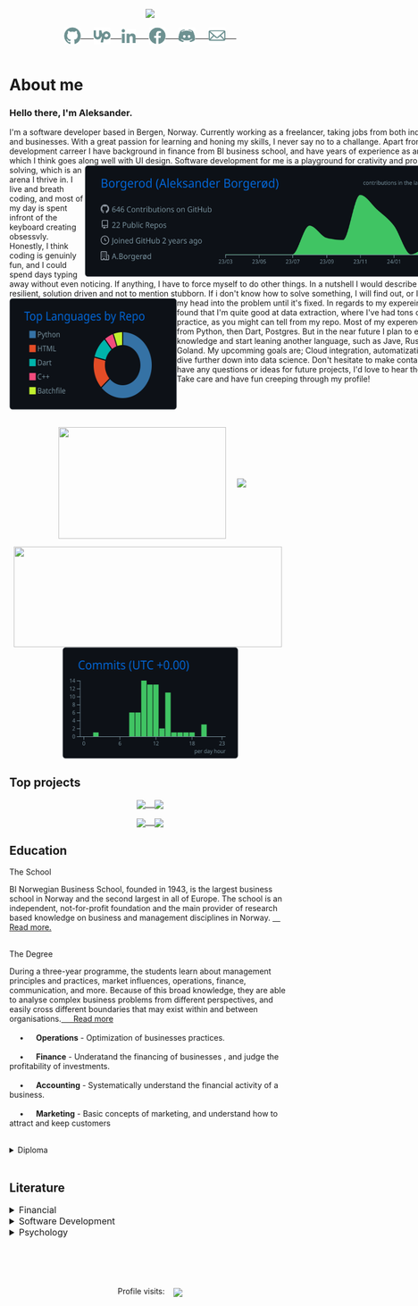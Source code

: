 
<p align="center">
    <a><img src="https://readme-typing-svg.demolab.com/?lines=Welcome%20traveler;Full-stack%20software%20developer;%20Data%20extraction%20and%20analysis;Experienced%20UI%2FUX%20Designer;Always%20learning%20new%20things&font=Fira%20Code&center=true&width=440&height=45&color=6D9191&vCenter=true&size=22&pause=1000"></a>
  </p>

<p align="center">
  <!-- GITHUB -->
<a href=">https://github.com/Borgerod">
  <img  align="center" height=30  width=30 src="./assets/images/3.png" /> &nbsp;&nbsp;&nbsp;&nbsp;
</a>
<a href="https://discordapp.com/users/3934"  >
  <img  align="center" height=30  width=30 src="./assets/images/4.png">&nbsp;&nbsp;&nbsp;&nbsp;
</a>
<a href="https://www.linkedin.com/in/aleksander-borger%C3%B8d-373a1a140/">
  <img align="center"  height=25  width=25 src="./assets/images/6.png" /> &nbsp;&nbsp;&nbsp;&nbsp;
</a>
<a  href="https://www.facebook.com/aleksander.borgerod"  >
  <img align="center"height=30  width=30 src="./assets/images/5.png" /> &nbsp;&nbsp;&nbsp;&nbsp;
</a>
<a href="https://www.upwork.com/freelancers/~014d3a39c0b1b7b921">
  <img  align="center"  height=30  width=30 src="./assets/images/2.png" /> &nbsp;&nbsp;&nbsp;&nbsp;
</a>
<a href="mailto:borgerod@hotmail.com" >
  <img  align="center"  height=30  width=30 src="./assets/images/1.png" /> &nbsp;&nbsp;&nbsp;&nbsp;
</a>
<br>
<br>




# About me 
### Hello there, I'm Aleksander.
<div align="center">
  <div align="left" style="width:800px;" >
    <!-- ACTIVITY GRAPH -->
    I'm a software developer based in Bergen, Norway. Currently working as a freelancer, taking  jobs from both individuals and businesses. 
    With a great passion for learning and honing my skills, I never say no to a challange. Apart from my development carreer I have background in finance from BI business school, and have years of experience as an artist which I think goes along well with UI design. <img width=665 height=200 align="right" src="https://raw.githubusercontent.com/Borgerod/Borgerod/main/profile-summary-card-output/github_dark/0-profile-details.svg"/> Software development for me is a playground for crativity and problem solving, which is an arena I thrive in. I live and breath coding, and most of my day is spent infront of the keyboard creating obsessvly. Honestly, I think coding is genuinly fun, and I could spend days typing away without even noticing. If anything, I have to force myself to do other things.
    In a nutshell I would describe myself as resilient, solution driven and not to mention stubborn. If i don't know how to solve something, I will find out, or I will bash my head into the problem until it's fixed. 
    <img height=200 width=300 src="https://raw.githubusercontent.com/Borgerod/Borgerod/main/profile-summary-card-output/github_dark/1-repos-per-language.svg" align="left" />     In regards to my expereince, I've found that I'm quite good at data extraction, where I've had tons of practice, as you might can tell from my repo.
    Most of my experence comes from Python, then Dart, Postgres. But in the near future I plan to expand my knowledge and start leaning another language, such as Jave, Rust or Goland. My upcomming goals are; Cloud integration, automatization and dive further down into data science. 
    Don't hesitate to make contact if you have any questions or ideas for future projects, I'd love to hear them. <br>Take care and have fun creeping through my profile! 
  </div >
</div >
<br clear="left"/>
<br clear="left"/>
<!-- DIVIDER -->


<!-- PROFILE STATS 1: -->
<!--  height=200 max-width: min-content -->
<!-- ### My Activity -->

<p align="center">
      &nbsp;&nbsp;<img  height=200  width=300  align="center" src="https://github-readme-stats.vercel.app/api/top-langs/?username=Borgerod&theme=github_dark&hide=html,&langs_count=3&hide_border=true" />&nbsp;&nbsp;&nbsp;&nbsp;
      <img  width=480  align="center" src="https://github-readme-stats.vercel.app/api?username=Borgerod&theme=github_dark&show_icons=true&line_height=27&count_private=true&hide_border=true"  />
</p> 
<p align="center">
  &nbsp;&nbsp;<img width=480 height=180 align="center" src="https://streak-stats.demolab.com/?user=Borgerod&theme=github-dark&hide_border=true"  />&nbsp;&nbsp;&nbsp;&nbsp;
  <img  height=200 width=315 align="center" src="https://raw.githubusercontent.com/Borgerod/Borgerod/main/profile-summary-card-output/github_dark/4-productive-time.svg" /> 
</p> 

## Top projects

<!-- REPO'S: -->
<p align="left">
    
  <p align="center">
      
  <a href="https://github.com/Borgerod/Telegram_surveillance">
    <img align="center" src="https://github-readme-stats.vercel.app/api/pin/?username=Borgerod&repo=Telegram_surveillance&theme=github_dark&hide_border=true" />&nbsp;&nbsp;&nbsp;
  </a>
    
      
  <a href="https://github.com/Borgerod/ProSpector">
    <img align="center" src="https://github-readme-stats.vercel.app/api/pin/?username=Borgerod&repo=ProSpector&theme=github_dark&hide_border=true" />
  </a>
      
</p>


<p align="center">
    
  <a href="https://github.com/Borgerod/leetcode_submisstions">
    <img align="center" src="https://github-readme-stats.vercel.app/api/pin/?username=Borgerod&repo=leetcode_submisstions&theme=github_dark&hide_border=true" />&nbsp;&nbsp;&nbsp;
  </a>
  <a href="https://github.com/Borgerod/portfolio_kurs_kodeloftet">
    <img align="center" src="https://github-readme-stats.vercel.app/api/pin/?username=Borgerod&repo=portfolio_kurs_kodeloftet&theme=github_dark&hide_border=true" />
  </a>
    
  </p>
  
</p>

<!-- --- -->

<!-- # Miscs -->

<!-- <span style="display:block;font-size:18px;" class="note">About Education </span> -->
## Education
<!-- <br>  -->

<span style="display:block;font-size:14px;" class="note">The School </span>

  BI Norwegian Business School, founded in 1943, is the largest business school in Norway and the second largest in all of Europe. The school is an independent, not-for-profit foundation and the main provider of research based knowledge on business and management disciplines in Norway. <a href="https://www.bi.edu/about-bi/"> &emsp; Read more. </a>
</br> </br>

<span style="display:block;font-size:14px;" class="note"> The Degree</span>

  During a three-year programme, the students learn about management principles and practices, market influences, operations, finance, communication, and more. Because of this broad knowledge, they are able to analyse complex business problems from different perspectives, and easily cross different boundaries that may exist within and between organisations.<a href="https://www.bi.edu/programmes-and-individual-courses/bachelor-programmes/business-administration/?_ga=2.234882433.1428810685.1663844919-999560012.1663061493&_gac=1.124785016.1663844919.Cj0KCQjwj7CZBhDHARIsAPPWv3fnPSi5MZKxDILr882sr-8W3nlR6RDp1UhAD5TqfGbF1ibW1Hm0GGUaArWWEALw_wcB&_gl=1*1wb6rzy*_ga*OTk5NTYwMDEyLjE2NjMwNjE0OTM.*_ga_SY3KTJF2RZ*MTY2Mzg0NDkxOS4yLjAuMTY2Mzg0NDkxOS4wLjAuMA.."> &emsp; Read more </a> </br></br>
<span style="display:block" class="note">&emsp; • &emsp; **Operations** -  Optimization of businesses practices.</span></br>
<span style="display:block" class="note">&emsp; • &emsp; **Finance** - Underatand the financing of businesses , and judge the profitability of investments. </span></br>
<span style="display:block" class="note">&emsp; • &emsp; **Accounting** -  Systematically understand the financial activity of a business. </span></br>
<span style="display:block" class="note">&emsp; • &emsp; **Marketing** -  Basic concepts of marketing, and understand how to attract and keep customers </span></br>

<details close>
<summary style="font-size:14px;"> Diploma</summary>
<img src="assets/images/Diploma-1.svg" width="700px" height="700px">
<img src="assets/images/Diploma-2.svg" width="700px" height="700px">
<img src="assets/images/Diploma-3.svg" width="700px" height="700px">
<img src="assets/images/Diploma-4.svg" width="700px" height="700px">
</details>
<br>


## Literature
<!-- <span style="display:block;font-size:18px;" class="note">Literature </span> -->
<details close>
<summary style="font-size:16px;"> Financial</summary>

<span style="display:block" class="note">&emsp; • &emsp; Graham, B., Dodd, L. D. (1934 & 2008). *Security Analysis.* (6th ed.). New York: The McGraw-Hill Companies, Inc. </span></br>
<span style="display:block" class="note">&emsp; • &emsp;  Corrigan, J. R. (2021). *Understanding Economics: Game Theory - The Great Courses.* Virginia: The Great Courses.    </span></br>
</details>


<details close>
<summary style="font-size:16px;"> Software Development</summary>

<span style="display:block" class="note">&emsp; • &emsp; Robert Cecil Martin, R. C., Wampler, D. (2008). *Clean Code: A Handbook of Agile Software Craftsmanship* London: Pearson  </span></br>
<span style="display:block" class="note">&emsp; • &emsp; Martin, K (2020). *Cryptography: The Key To Digital Security, How It Works, And Why It Matters*. New York: W. W. Norton & Company. </span></br>
<span style="display:block" class="note">&emsp; • &emsp; Smith, J. (2021). *Algorithms and Data Sthuctures.* Jeffery Smith </span> </br>
</details>


<details close>
<summary style="font-size:16px;"> Psychology</summary>

<span style="display:block" class="note">&emsp; • &emsp;  Kahneman, D. (2011). *Thinking, fast and slow.* New York: Farrar, Straus and Giroux.  </span></br>
<span style="display:block" class="note">&emsp; • &emsp;  Corrigan, J. R. (2021). *Understanding Economics: Game Theory - The Great Courses.* Virginia: The Great Courses.   </span></br>
</details>



</br>

# 
<!-- PROFILE COUNTER: -->
<br>
  <P align = "center">
    <a>
      Profile visits: &nbsp;&nbsp; <img align="center" src="https://profile-counter.glitch.me/borgerod/count.svg"/>
    </a>
  </p>
</br>
<!-- </div> -->
